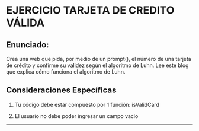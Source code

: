 EJERCICIO TARJETA DE CREDITO VÁLIDA
===================================

Enunciado: 
----------
Crea una web que pida, por medio de un prompt(), el número de una tarjeta de crédito y confirme su validez según el algoritmo de Luhn. Lee este blog que explica cómo funciona el algoritmo de Luhn.

Consideraciones Específicas
---------------------------
1. Tu código debe estar compuesto por 1 función: isValidCard

2. El usuario no debe poder ingresar un campo vacío



-----------------------------------------------------------------------------------------------------------------------------------------

